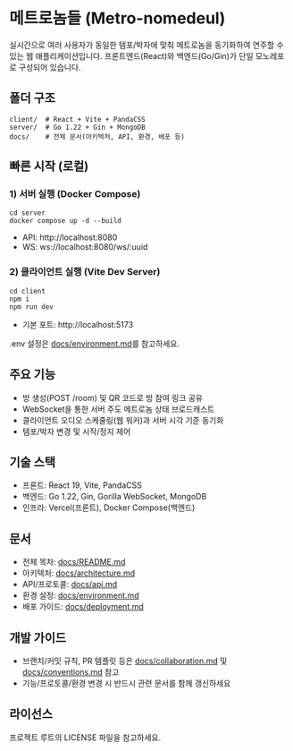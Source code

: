 # 메트로놈들 (Metro-nomedeul)

실시간으로 여러 사용자가 동일한 템포/박자에 맞춰 메트로놈을 동기화하여 연주할 수 있는 웹 애플리케이션입니다. 프론트엔드(React)와 백엔드(Go/Gin)가 단일 모노레포로 구성되어 있습니다.

## 폴더 구조
```
client/  # React + Vite + PandaCSS
server/  # Go 1.22 + Gin + MongoDB
docs/    # 전체 문서(아키텍처, API, 환경, 배포 등)
```

## 빠른 시작 (로컬)

### 1) 서버 실행 (Docker Compose)
```
cd server
docker compose up -d --build
```
- API: http://localhost:8080
- WS:  ws://localhost:8080/ws/:uuid

### 2) 클라이언트 실행 (Vite Dev Server)
```
cd client
npm i
npm run dev
```
- 기본 포트: http://localhost:5173

.env 설정은 [docs/environment.md](./docs/environment.md)를 참고하세요.

## 주요 기능
- 방 생성(POST /room) 및 QR 코드로 방 참여 링크 공유
- WebSocket을 통한 서버 주도 메트로놈 상태 브로드캐스트
- 클라이언트 오디오 스케줄링(웹 워커)과 서버 시각 기준 동기화
- 템포/박자 변경 및 시작/정지 제어

## 기술 스택
- 프론트: React 19, Vite, PandaCSS
- 백엔드: Go 1.22, Gin, Gorilla WebSocket, MongoDB
- 인프라: Vercel(프론트), Docker Compose(백엔드)

## 문서
- 전체 목차: [docs/README.md](./docs/README.md)
- 아키텍처: [docs/architecture.md](./docs/architecture.md)
- API/프로토콜: [docs/api.md](./docs/api.md)
- 환경 설정: [docs/environment.md](./docs/environment.md)
- 배포 가이드: [docs/deployment.md](./docs/deployment.md)

## 개발 가이드
- 브랜치/커밋 규칙, PR 템플릿 등은 [docs/collaboration.md](./docs/collaboration.md) 및 [docs/conventions.md](./docs/conventions.md) 참고
- 기능/프로토콜/환경 변경 시 반드시 관련 문서를 함께 갱신하세요

## 라이선스
프로젝트 루트의 LICENSE 파일을 참고하세요.
